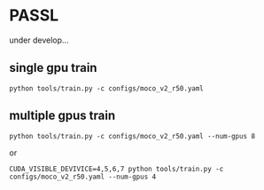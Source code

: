 # PASSL
under develop...

## single gpu train
```
python tools/train.py -c configs/moco_v2_r50.yaml
```

## multiple gpus train

```
python tools/train.py -c configs/moco_v2_r50.yaml --num-gpus 8
```
or
```
CUDA_VISIBLE_DEVIVICE=4,5,6,7 python tools/train.py -c configs/moco_v2_r50.yaml --num-gpus 4
```
